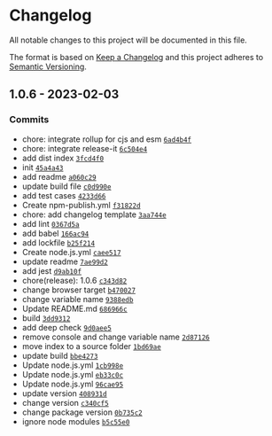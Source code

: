 # Changelog

All notable changes to this project will be documented in this file.

The format is based on [Keep a Changelog](https://keepachangelog.com/en/1.0.0/)
and this project adheres to [Semantic Versioning](https://semver.org/spec/v2.0.0.html).

## 1.0.6 - 2023-02-03

### Commits

- chore: integrate rollup for cjs and esm [`6ad4b4f`](https://github.com/KarmaBlackshaw/data-transformer/commit/6ad4b4fa55e82f6c1b29df7f9faa12e2ec0b3b69)
- chore: integrate release-it [`6c504e4`](https://github.com/KarmaBlackshaw/data-transformer/commit/6c504e4fdc7bbd05cf296fb8fbf53dc7c126126d)
- add dist index [`3fcd4f0`](https://github.com/KarmaBlackshaw/data-transformer/commit/3fcd4f00831f6dd948beea07fce5a4debb2115c2)
- init [`45a4a43`](https://github.com/KarmaBlackshaw/data-transformer/commit/45a4a432b00d98fae11135fe38c8a640a44537f3)
- add readme [`a060c29`](https://github.com/KarmaBlackshaw/data-transformer/commit/a060c29258dc5f3d8d6d2cfc03e7c694816bdca7)
- update build file [`c0d990e`](https://github.com/KarmaBlackshaw/data-transformer/commit/c0d990ead1d677935c126648c5f1883a21589741)
- add test cases [`4233d66`](https://github.com/KarmaBlackshaw/data-transformer/commit/4233d66d44d056509796397236931cb55876c3f5)
- Create npm-publish.yml [`f31822d`](https://github.com/KarmaBlackshaw/data-transformer/commit/f31822d74762b3d6bccd2bbcf28bbdbfbda42d49)
- chore: add changelog template [`3aa744e`](https://github.com/KarmaBlackshaw/data-transformer/commit/3aa744e428baf916412f924e2cf415b769541d50)
- add lint [`0367d5a`](https://github.com/KarmaBlackshaw/data-transformer/commit/0367d5a9670aed2858d7e86a8bff56da89abbb2e)
- add babel [`166ac94`](https://github.com/KarmaBlackshaw/data-transformer/commit/166ac94c435ef0d10a323a065fb67357c92d4d16)
- add lockfile [`b25f214`](https://github.com/KarmaBlackshaw/data-transformer/commit/b25f214f98d6ca1c32fc26d7cdf4423f4971bf1c)
- Create node.js.yml [`caee517`](https://github.com/KarmaBlackshaw/data-transformer/commit/caee51744811c6b268e1a8b10670504d2928f324)
- update readme [`7ae99d2`](https://github.com/KarmaBlackshaw/data-transformer/commit/7ae99d27b2144c69b43594d81e67652013914955)
- add jest [`d9ab10f`](https://github.com/KarmaBlackshaw/data-transformer/commit/d9ab10fa03db55e4c44180581bbe13ccef05f8de)
- chore(release): 1.0.6 [`c343d82`](https://github.com/KarmaBlackshaw/data-transformer/commit/c343d82a1c9679592d1dcb2bca50055655557b3d)
- change browser target [`b470027`](https://github.com/KarmaBlackshaw/data-transformer/commit/b47002762ee4178482b8c449e013d3e05d2faba3)
- change variable name [`9388edb`](https://github.com/KarmaBlackshaw/data-transformer/commit/9388edb3e11d1a816d5c8eb709fecd4fee342a47)
- Update README.md [`686966c`](https://github.com/KarmaBlackshaw/data-transformer/commit/686966cc208699be187f64c991380b4d57000687)
- build [`3dd9312`](https://github.com/KarmaBlackshaw/data-transformer/commit/3dd931263a40eea641f53b98345aea5c4b4fea6d)
- add deep check [`9d0aee5`](https://github.com/KarmaBlackshaw/data-transformer/commit/9d0aee57709248ef4691018adc184bcfc3e58c61)
- remove console and change variable name [`2d87126`](https://github.com/KarmaBlackshaw/data-transformer/commit/2d87126dfece508cdd657038931dc09d5206a4d3)
- move index to a source folder [`1bd69ae`](https://github.com/KarmaBlackshaw/data-transformer/commit/1bd69ae77eef2030377dc2e6619166870828977f)
- update build [`bbe4273`](https://github.com/KarmaBlackshaw/data-transformer/commit/bbe42731ab53e75a8675900e0a91f986ebb50a60)
- Update node.js.yml [`1cb998e`](https://github.com/KarmaBlackshaw/data-transformer/commit/1cb998e393c9bebc6103e6d306ac863bbfd19cf8)
- Update node.js.yml [`eb33c0c`](https://github.com/KarmaBlackshaw/data-transformer/commit/eb33c0c35eb835fd0d3074a55ab5ea0002f7c1c5)
- Update node.js.yml [`96cae95`](https://github.com/KarmaBlackshaw/data-transformer/commit/96cae95e3722743a698063fb3d408d49cb89bd88)
- update version [`408931d`](https://github.com/KarmaBlackshaw/data-transformer/commit/408931d9286b92caec6dfd103db6566ce9b3e45a)
- change version [`c340cf5`](https://github.com/KarmaBlackshaw/data-transformer/commit/c340cf58a80fcbff891da75315762d50b99563ee)
- change package version [`0b735c2`](https://github.com/KarmaBlackshaw/data-transformer/commit/0b735c2dd77d95e7b12e70f77f7f37285bd026df)
- ignore node modules [`b5c55e0`](https://github.com/KarmaBlackshaw/data-transformer/commit/b5c55e09ae5c721f937224e51fe5397eb4f1e554)
